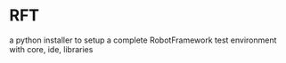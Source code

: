 # RFT
a python installer to setup a complete RobotFramework test environment with core, ide, libraries